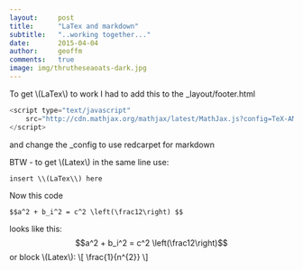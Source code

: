 ```yaml
---
layout:     post
title:      "LaTex and markdown"
subtitle:   "..working together..."
date:       2015-04-04
author:     geoffm
comments:   true
image: img/thrutheseaoats-dark.jpg
---
```


To get \\(LaTex\\) to work I had to add this to the _layout/footer.html   

```javascript
<script type="text/javascript"
    src="http://cdn.mathjax.org/mathjax/latest/MathJax.js?config=TeX-AMS-MML_HTMLorMML">
</script>
```

and change the _config to use redcarpet for markdown

BTW - to get \\(Latex\\) in the same line use:
```
insert \\(LaTex\\) here
```

<!--more-->

Now this code  

```
$$a^2 + b_i^2 = c^2 \left(\frac12\right) $$
```
looks like this:
$$a^2 + b_i^2 = c^2 \left(\frac12\right)$$
or block \\(Latex\\):
\\[ \frac{1}{n^{2}} \\]


